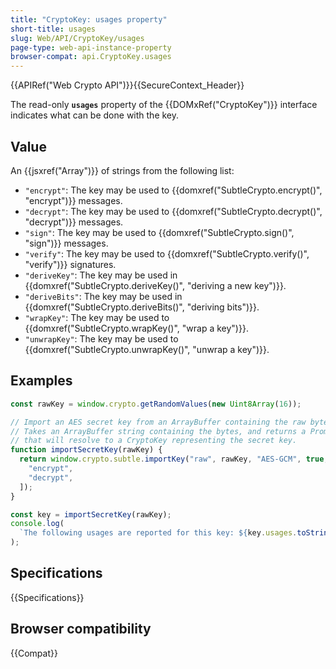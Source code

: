 ```yaml
---
title: "CryptoKey: usages property"
short-title: usages
slug: Web/API/CryptoKey/usages
page-type: web-api-instance-property
browser-compat: api.CryptoKey.usages
---
```


{{APIRef("Web Crypto API")}}{{SecureContext_Header}}

The read-only **`usages`** property of the {{DOMxRef("CryptoKey")}} interface indicates what can be done with the key.

## Value

An {{jsxref("Array")}} of strings from the following list:

- `"encrypt"`: The key may be used to {{domxref("SubtleCrypto.encrypt()", "encrypt")}} messages.
- `"decrypt"`: The key may be used to {{domxref("SubtleCrypto.decrypt()", "decrypt")}} messages.
- `"sign"`: The key may be used to {{domxref("SubtleCrypto.sign()", "sign")}} messages.
- `"verify"`: The key may be used to {{domxref("SubtleCrypto.verify()", "verify")}} signatures.
- `"deriveKey"`: The key may be used in {{domxref("SubtleCrypto.deriveKey()", "deriving a new key")}}.
- `"deriveBits"`: The key may be used in {{domxref("SubtleCrypto.deriveBits()", "deriving bits")}}.
- `"wrapKey"`: The key may be used to {{domxref("SubtleCrypto.wrapKey()", "wrap a key")}}.
- `"unwrapKey"`: The key may be used to {{domxref("SubtleCrypto.unwrapKey()", "unwrap a key")}}.

## Examples

```js
const rawKey = window.crypto.getRandomValues(new Uint8Array(16));

// Import an AES secret key from an ArrayBuffer containing the raw bytes.
// Takes an ArrayBuffer string containing the bytes, and returns a Promise
// that will resolve to a CryptoKey representing the secret key.
function importSecretKey(rawKey) {
  return window.crypto.subtle.importKey("raw", rawKey, "AES-GCM", true, [
    "encrypt",
    "decrypt",
  ]);
}

const key = importSecretKey(rawKey);
console.log(
  `The following usages are reported for this key: ${key.usages.toString()}`
);
```

## Specifications

{{Specifications}}

## Browser compatibility

{{Compat}}
